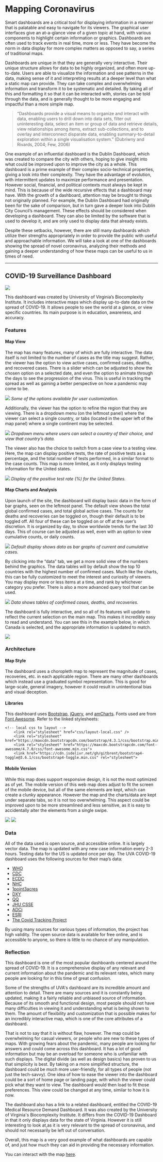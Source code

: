 # Mapping Coronavirus

Smart dashboards are a critical tool for displaying information in a manner that is palatable and easy to navigate for its viewers. The graphical user interfaces give an at-a-glance view of a given topic at hand, with various components to highlight certain information or graphics. Dashboards are often used to track events in real time, more or less. They have become the norm in data display for more complex matters as opposed to say, a series of traditional maps.

Dashboards are unique in that they are generally very interactive. Their unique structure allows for data to be highly organized, and often more up-to-date. Users are able to visualize the information and see patterns in the data, making sense of it and interpreting results at a deeper level than what a static map can provide. They can take complex and overwhelming information and transform it to be systematic and detailed. By taking all of this and formatting it so that it can be interacted with, stories can be told through the data, and is generally thought to be more engaging and impactful than a more simple map.

> “Dashboards provide a visual means to organize and interact with data, enabling users to drill down into data sets, filter out uninteresting data, select an item or group of data and retrieve details, view relationships among items, extract sub-collections, and to overlay and interconnect disparate data, enabling summary-to-detail exploration within a single visualisation system.”
> (Dubriwny and Rivards, 2004; Few, 2006)

One example of an influential dashboard is the Dublin Dashboard, which was created to compare the city with others, hoping to give insight into what could be improved upon to improve the city as a whole. This dashboard is a prime example of their complex socio-technical properties, giving a look into their complexity. They have the advantage of evolution, with intermittent updates to maximize performance and presentation. However social, financial, and political contexts must always be kept in mind. This is because of the wide recursive effects that a dashboard may have. With the growth of a dashboard, attention may be brought to things not originally planned. For example, the Dublin Dashboard had originally been for the sake of comparison, but in turn gave a deeper look into Dublin City Council’s management. These effects should be considered when developing a dashboard. They can also be limited by the software that is used to develop it, and are only used to display data that already exists.

Despite these setbacks, however, there are still many dashboards which utilize their strengths appropriately in order to provide the public with useful and approachable information. We will take a look at one of the dashboards showing the spread of novel coronavirus, analyzing their methods and gaining a deeper understanding of how these maps can be useful to us in times of need.

---------------

## COVID-19 Surveillance Dashboard

![](img/dash1_UVA_home.png)

This dashboard was created by University of Virginia’s Biocomplexity Institute. It includes interactive maps which display up-to-date data on the spread of COVID-19. It allows people to see the world at a glance, or view specific countries. Its main purpose is in education, awareness, and accuracy.

### Features

#### Map View

The map has many features, many of which are fully interactive. The data itself is not limited to the number of cases as the title may suggest. Rather, the viewer has the option to view active cases, confirmed cases, deaths, and recovered cases. There is a slider which can be adjusted to show the chosen option on a selected date, and even the option to animate through the days to see the progression of the virus. This is useful in tracking the spread as well as gaining a better perspective on how a pandemic may come to be.

![](img/dash1_UVA_options.png)
*Some of the options available for user customization.*

Additionally, the viewer has the option to refine the region that they are viewing. There is a dropdown menu (on the leftmost panel) where the viewer can select a single country, or tabs (located in the upper left of the map panel) where a single continent may be selected.

![](img/dash1_UVA_refinecountry.png)
*Dropdown menu where users can select a country of their choice, and view that country’s data.*

The viewer also has the choice to switch from a case view to a testing view. Here, the map can display positive tests, the rate of positive tests as a percentage, and the total number of tests performed, in a similar format to the case counts. This map is more limited, as it only displays testing information for the United states.

![](img/dash1_UVA_postestrate.png)
*Display of the positive test rate (%) for the United States.*

#### Map Charts and Analysis

Upon launch of the site, the dashboard will display basic data in the form of bar graphs, seen on the leftmost panel. The default view shows the total global confirmed cases, and total global active cases. The counts for deaths and recoveries can be toggled on, though their default is to be toggled off. All four of these can be toggled on or off at the user’s discretion. It is organized by day, to show worldwide trends for the last 30 days. This of course can be adjusted as well, even with an option to view cumulative counts, or daily counts.

![](img/dash1_UVA_chart.png)
*Default display shows data as bar graphs of current and cumulative cases.*

By clicking into the “data” tab, we get a more solid view of the numbers behind the graphics. The data tables will by default show the top 10 countries with the highest number of confirmed cases. Much like the charts, this can be fully customized to meet the interest and curiosity of viewers. You may display more or less items at a time, and rank by whichever category you prefer. There is also a more advanced query tool that can be used.

![](img/dash1_UVA_data.png)
*Data shows tables of confirmed cases, deaths, and recoveries.*

The dashboard is fully interactive, and so all of its features will update to reflect the current selection on the main map. This makes it incredibly easy to read and understand. You can see this in the example below, in which Canada is selected, and the appropriate information is updated to match.

![](img/dash1_uva_update.png)

### Architecture

#### Map Style

The dashboard uses a choropleth map to represent the magnitude of cases, recoveries, etc. in each applicable region. There are many other dashboards which instead use a graduated symbol representation. This is good for large-scale, general imagery, however it could result in unintentional bias and visual deception.

#### Libraries

This dashboard uses [Bootstrap](https://getbootstrap.com/), [jQuery](https://jquery.com/), and [amCharts](https://www.amcharts.com/). Fonts used are from [Font Awesome](https://fontawesome.com/).
Refer to the linked stylesheets:
```
<!-- local css to layout -->
	<link rel="stylesheet" href="css/layout-local.css" />
	<link rel="stylesheet" href="https://maxcdn.bootstrapcdn.com/bootstrap/4.3.1/css/bootstrap.min.css">
	<link rel="stylesheet" href="https://maxcdn.bootstrapcdn.com/font-awesome/4.7.0/css/font-awesome.min.css">
	<link href="https://cdn.jsdelivr.net/gh/gitbrent/bootstrap4-toggle@3.6.1/css/bootstrap4-toggle.min.css" rel="stylesheet">
```

#### Mobile Version

While this map does support responsive design, it is not the most optimized as of yet. The mobile version of this web map does adjust to fit the screen of the mobile device, but all of the same elements are kept, which can create a clunky appearance. However the map and the charts/data are kept under separate tabs, so it is not too overwhelming. This aspect could be improved upon to be more streamlined and less sensitive, as it is easy to accidentally alter the elements from a single swipe.

![](img/dash1_uva_mobile1.jpg) ![](img/dash1_uva_mobile2.jpg)

### Data

All of the data used is open source, and accessible online. It is largely vector data. The map is updated with any new case information every 2-3 hours. Testing data for the US is updated once per day. The UVA COVID-19 dashboard uses the following sources for their map’s data:
-	[WHO](https://www.who.int/emergencies/diseases/novel-coronavirus-2019/situation-reports/)
-	[CDC](https://www.cdc.gov/coronavirus/2019-ncov/index.html)
-	[ECDC](https://www.ecdc.europa.eu/en/geographical-distribution-2019-ncov-cases)
-	[NHC](http://www.nhc.gov.cn/yjb/new_index.shtml)
-	[1point3acres](https://www.1point3acres.com/)
-	[DXY](https://3g.dxy.cn/newh5/view/pneumonia)
-	[QQ](https://news.qq.com/zt2020/page/feiyan.htm)
-	[JHU CSSE](https://github.com/CSSEGISandData/COVID-19)
-	[ADCi](https://www.adci.com/adc-worldmap/)
-	[ESRI](https://https//www.esri.com/en-us/home)
-	[The Covid Tracking Project](https://covidtracking.com/data)

By using many sources for various types of information, the project has high validity. The open source data is available for free online, and is accessible to anyone, so there is little to no chance of any manipulation.


### Reflection

This dashboard is one of the most popular dashboards centered around the spread of COVID-19. It is a comprehensive display of any relevant and current information about the pandemic and its relevant rates, which many people are looking for in this time of great confusion.

Some of the strengths of UVA's dashboard are its incredible amount and attention to detail. There are many sources and it is constantly being updated, making it a fairly reliable and unbiased source of information. Because of its smooth and functional design, most people should not have many difficulties in viewing it and understanding what is being shown to them. The amount of flexibility and customization that is possible makes for an incredibly interactive map, which is one of the core attributes of a dashboard.

That is not to say that it is without flaw, however. The map could be overwhelming for casual viewers, or people who are new to these types of maps. With growing fears about the pandemic, many people are looking for answers and could come across this dashboard. It has a lot of good information but may be an overload for someone who is unfamiliar with such displays. The digital divide (as well as design basics) has proven to us that simplicity is best. By taking on a more simplified structure, the dashboard could be much more user-friendly, for all types of people (not just the tech-savvy). One idea of how to ease the viewer into the dashboard could be a sort of home page or landing page, with which the viewer could pick what they want to view. The dashboard would then load to fit those preferences. This view could be changed at any time, similar to how it is now.

The dashboard also has a link to a related dashboard, entitled the COVID-19 Medical Resource Demand Dashboard. It was also created by the University of Virginia's Biocomplexity Institute. It differs from the COVID-19 Dashboard in that it only displays data for the state of Virginia. However it is still interesting to look at,as it is very relevant to the spread of coronavirus, and should not necessarily be left out of conversation.

Overall, this map is a very good example of what dashboards are capable of, and just how much they can aid in providing the necessary information.

You can interact with the map [here](https://nssac.bii.virginia.edu/covid-19/dashboard/).
